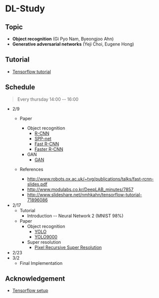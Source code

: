 # DL-Study
## Topic
- **Object recognition** (Gi Pyo Nam, Byeongjoo Ahn)
- **Generative adversarial networks** (Yeji Choi, Eugene Hong)

## Tutorial
- [Tensorflow tutorial](https://hunkim.github.io/ml/)

## Schedule
> Every thursday 14:00 -- 16:00

- 2/9    
    + Paper
        * Object recognition
            * [R-CNN](https://arxiv.org/abs/1311.2524)
            * [SPP-net](https://arxiv.org/abs/1406.4729)
            * [Fast R-CNN](https://arxiv.org/abs/1504.08083)
            * [Faster R-CNN](https://arxiv.org/abs/1506.01497)
        * GAN
            * [GAN](https://arxiv.org/abs/1406.2661)
            
    + References
        * http://www.robots.ox.ac.uk/~tvg/publications/talks/fast-rcnn-slides.pdf
        * http://www.modulabs.co.kr/DeepLAB_minutes/7857
        * http://www.slideshare.net/nmhkahn/tensorflow-tutorial-71896086
- 2/17
    + Tutorial
        * Introduction -- Neural Network 2 (MNIST 98%)
    + Paper
        * Object recognition
            * [YOLO](https://arxiv.org/abs/1506.02640)
            * [YOLO9000](https://arxiv.org/abs/1612.08242)
        * Super resolution
            * [Pixel Recursive Super Resolution](https://arxiv.org/abs/1702.00783)
- 2/23
- 3/2
    + Final Implementation

## Acknowledgement
- [Tensorflow setup](http://pythonkim.tistory.com/71)


